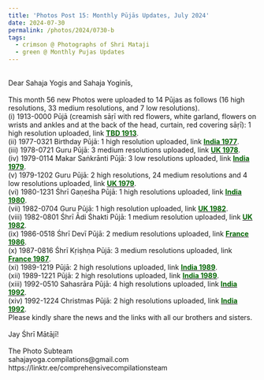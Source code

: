 ```yaml
---
title: 'Photos Post 15: Monthly Pūjās Updates, July 2024'
date: 2024-07-30
permalink: /photos/2024/0730-b
tags:
  - crimson @ Photographs of Shri Mataji
  - green @ Monthly Pujas Updates
---
```


<p>
<br>
Dear Sahaja Yogis and Sahaja Yoginīs,<br>
<br>
This month 56 new Photos were uploaded to 14 Pūjas as follows (16 high resolutions, 33 medium resolutions, and 7 low resolutions).<br>
(i) 1913-0000 Pūjā (creamish sāṛī with red flowers, white garland, flowers on wrists and ankles and at the back of the head, curtain, red covering sāṛī): 1 high resolution uploaded, link <a href="https://eternalmoments.smugmug.com/Countries/TBD/1913"> <font color="DarkGreen"><b>TBD 1913</b></font></a>.<br>
(ii) 1977-0321 Birthday Pūjā: 1 high resolution uploaded, link <a href="https://eternalmoments.smugmug.com/Countries/India/1977"> <font color="DarkGreen"><b>India 1977</b></font></a>.<br>
(iii) 1978-0721 Guru Pūjā: 3 medium resolutions uploaded, link <a href="https://eternalmoments.smugmug.com/Countries/UK/1978"> <font color="DarkGreen"><b>UK 1978</b></font></a>.<br>
(iv) 1979-0114 Makar Saṅkrānti Pūjā: 3 low resolutions uploaded, link <a href="https://eternalmoments.smugmug.com/Countries/India/1979"> <font color="DarkGreen"><b>India 1979</b></font></a>.<br>
(v) 1979-1202 Guru Pūjā: 2 high resolutions, 24 medium resolutions and 4 low resolutions uploaded, link <a href="https://eternalmoments.smugmug.com/Countries/UK/1979"> <font color="DarkGreen"><b>UK 1979</b></font></a>.<br>
(vi) 1980-1231 Śhrī Gaṇeśha Pūjā: 1 high resolutions uploaded, link <a href="https://eternalmoments.smugmug.com/Countries/India/1980"> <font color="DarkGreen"><b>India 1980</b></font></a>.<br>
(vii) 1982-0704 Guru Pūjā: 1 high resolution uploaded, link <a href="https://eternalmoments.smugmug.com/Countries/UK/1982"> <font color="DarkGreen"><b>UK 1982</b></font></a>.<br>
(viii) 1982-0801 Śhrī Ādi Śhakti Pūjā: 1 medium resolution uploaded, link <a href="https://eternalmoments.smugmug.com/Countries/UK/1982"> <font color="DarkGreen"><b>UK 1982</b></font></a>.<br>
(ix) 1986-0518 Śhrī Devī Pūjā: 2 medium resolutions uploaded, link <a href="https://eternalmoments.smugmug.com/Countries/France/1986"> <font color="DarkGreen"><b>France 1986</b></font></a>.<br>
(x) 1987-0816 Śhrī Kṛiṣhṇa Pūjā: 3 medium resolutions uploaded, link <a href="https://eternalmoments.smugmug.com/Countries/France/1987"> <font color="DarkGreen"><b>France 1987</b></font></a>.<br>
(xi) 1989-1219 Pūjā: 2 high resolutions uploaded, link <a href="https://eternalmoments.smugmug.com/Countries/India/1989"> <font color="DarkGreen"><b>India 1989</b></font></a>.<br>
(xii) 1989-1221 Pūjā: 2 high resolutions uploaded, link <a href="https://eternalmoments.smugmug.com/Countries/India/1989"> <font color="DarkGreen"><b>India 1989</b></font></a>.<br>
(xiii) 1992-0510 Sahasrāra Pūjā: 4 high resolutions uploaded, link <a href="https://eternalmoments.smugmug.com/Countries/India/1992"> <font color="DarkGreen"><b>India 1992</b></font></a>.<br>
(xiv) 1992-1224 Christmas Pūjā: 2 high resolutions uploaded, link <a href="https://eternalmoments.smugmug.com/Countries/India/1992"> <font color="DarkGreen"><b>India 1992</b></font></a>.<br>
Please kindly share the news and the links with all our brothers and sisters.<br>
<br>
Jay Śhrī Mātājī!<br>
<br>
The Photo Subteam<br>
sahajayoga.compilations@gmail.com<br>
https://linktr.ee/comprehensivecompilationsteam<br>
</p>